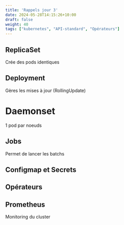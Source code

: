 ```yaml
---
title: 'Rappels jour 3'
date: 2024-05-28T14:15:26+10:00
draft: false
weight: 40
tags: ["kubernetes", "API-standard", "Opérateurs"]
---
```


## ReplicaSet

Crée des pods identiques

## Deployment

Gères les mises à jour (RollingUpdate)

# Daemonset

1 pod par noeuds

## Jobs

Permet de lancer les batchs

## Configmap et Secrets

## Opérateurs

## Prometheus

Monitoring du cluster